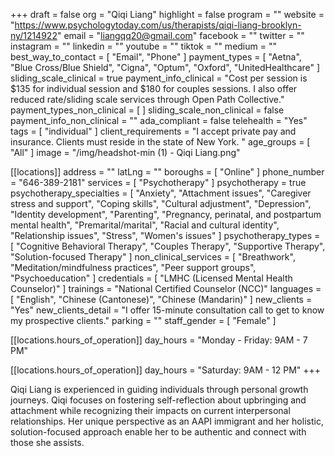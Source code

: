 +++
draft = false
org = "Qiqi Liang"
highlight = false
program = ""
website = "https://www.psychologytoday.com/us/therapists/qiqi-liang-brooklyn-ny/1214922"
email = "liangqq20@gmail.com"
facebook = ""
twitter = ""
instagram = ""
linkedin = ""
youtube = ""
tiktok = ""
medium = ""
best_way_to_contact = [ "Email", "Phone" ]
payment_types = [
  "Aetna",
  "Blue Cross/Blue Shield",
  "Cigna",
  "Optum",
  "Oxford",
  "UnitedHealthcare"
]
sliding_scale_clinical = true
payment_info_clinical = "Cost per session is $135 for individual session and $180 for couples sessions.  I also offer reduced rate/sliding scale services through Open Path Collective."
payment_types_non_clinical = [ ]
sliding_scale_non_clinical = false
payment_info_non_clinical = ""
ada_compliant = false
telehealth = "Yes"
tags = [ "individual" ]
client_requirements = "I accept private pay and insurance. Clients must reside in the state of New York. "
age_groups = [ "All" ]
image = "/img/headshot-min (1) - Qiqi Liang.png"

[[locations]]
address = ""
latLng = ""
boroughs = [ "Online" ]
phone_number = "646-389-2181"
services = [ "Psychotherapy" ]
psychotherapy = true
psychotherapy_specialties = [
  "Anxiety",
  "Attachment issues",
  "Caregiver stress and support",
  "Coping skills",
  "Cultural adjustment",
  "Depression",
  "Identity development",
  "Parenting",
  "Pregnancy, perinatal, and postpartum mental health",
  "Premarital/marital",
  "Racial and cultural identity",
  "Relationship issues",
  "Stress",
  "Women's issues"
]
psychotherapy_types = [
  "Cognitive Behavioral Therapy",
  "Couples Therapy",
  "Supportive Therapy",
  "Solution-focused Therapy"
]
non_clinical_services = [
  "Breathwork",
  "Meditation/mindfulness practices",
  "Peer support groups",
  "Psychoeducation"
]
credentials = [ "LMHC (Licensed Mental Health Counselor)" ]
trainings = "National Certified Counselor (NCC)"
languages = [ "English", "Chinese (Cantonese)", "Chinese (Mandarin)" ]
new_clients = "Yes"
new_clients_detail = "I offer 15-minute consultation call to get to know my prospective clients."
parking = ""
staff_gender = [ "Female" ]

  [[locations.hours_of_operation]]
  day_hours = "Monday - Friday: 9AM - 7 PM"

  [[locations.hours_of_operation]]
  day_hours = "Saturday: 9AM - 12 PM"
+++


Qiqi Liang is experienced in guiding individuals through personal growth journeys. Qiqi focuses on fostering self-reflection about upbringing and attachment while recognizing their impacts on current interpersonal relationships. Her unique perspective as an AAPI immigrant and her holistic, solution-focused approach enable her to be authentic and connect with those she assists.

